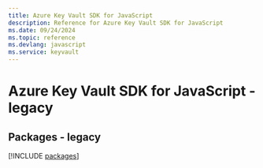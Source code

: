```yaml
---
title: Azure Key Vault SDK for JavaScript
description: Reference for Azure Key Vault SDK for JavaScript
ms.date: 09/24/2024
ms.topic: reference
ms.devlang: javascript
ms.service: keyvault
---
```

# Azure Key Vault SDK for JavaScript - legacy
## Packages - legacy
[!INCLUDE [packages](key-vault-index.md)]